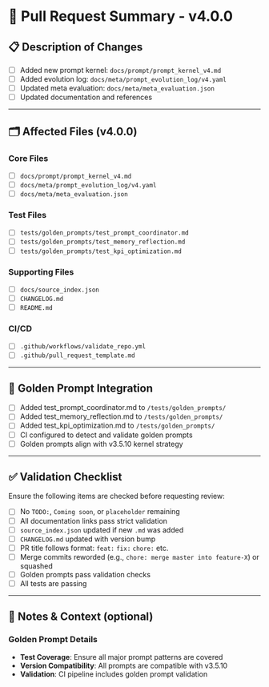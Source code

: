 # 🚀 Pull Request Summary - v4.0.0

## 📋 Description of Changes
<!-- Briefly describe what this PR implements or fixes for v3.5.10 -->
- [ ] Added new prompt kernel: `docs/prompt/prompt_kernel_v4.md`
- [ ] Added evolution log: `docs/meta/prompt_evolution_log/v4.yaml`
- [ ] Updated meta evaluation: `docs/meta/meta_evaluation.json`
- [ ] Updated documentation and references

---

## 🗂 Affected Files (v4.0.0)
<!-- Check all that apply -->

### Core Files
- [ ] `docs/prompt/prompt_kernel_v4.md`
- [ ] `docs/meta/prompt_evolution_log/v4.yaml`
- [ ] `docs/meta/meta_evaluation.json`

### Test Files
- [ ] `tests/golden_prompts/test_prompt_coordinator.md`
- [ ] `tests/golden_prompts/test_memory_reflection.md`
- [ ] `tests/golden_prompts/test_kpi_optimization.md`

### Supporting Files
- [ ] `docs/source_index.json`
- [ ] `CHANGELOG.md`
- [ ] `README.md`

### CI/CD
- [ ] `.github/workflows/validate_repo.yml`
- [ ] `.github/pull_request_template.md`

---

## 🧪 Golden Prompt Integration
- [ ] Added test_prompt_coordinator.md to `/tests/golden_prompts/`
- [ ] Added test_memory_reflection.md to `/tests/golden_prompts/`
- [ ] Added test_kpi_optimization.md to `/tests/golden_prompts/`
- [ ] CI configured to detect and validate golden prompts
- [ ] Golden prompts align with v3.5.10 kernel strategy

---

## ✅ Validation Checklist
Ensure the following items are checked before requesting review:

- [ ] No `TODO:`, `Coming soon`, or `placeholder` remaining
- [ ] All documentation links pass strict validation
- [ ] `source_index.json` updated if new `.md` was added
- [ ] `CHANGELOG.md` updated with version bump
- [ ] PR title follows format: `feat:` `fix:` `chore:` etc.
- [ ] Merge commits reworded (e.g., `chore: merge master into feature-X`) or squashed
- [ ] Golden prompts pass validation checks
- [ ] All tests are passing

---

## 🧠 Notes & Context (optional)
<!-- Add context for reviewers or document intent -->

### Golden Prompt Details
- **Test Coverage**: Ensure all major prompt patterns are covered
- **Version Compatibility**: All prompts are compatible with v3.5.10
- **Validation**: CI pipeline includes golden prompt validation
